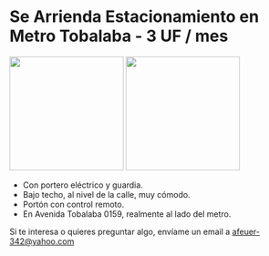 ### <span id="date"></span>
# Se Arrienda Estacionamiento en Metro Tobalaba - 3 UF / mes

<img src="http://lared.cl/wp-content/uploads/2016/11/tobalaba.jpg" height="200px"/>
<img src="https://s14.postimg.org/uhe5logn5/Screen_Shot_2017-04-09_at_9.53.28_AM.png" height="200px"/>

* Con portero eléctrico y guardia.
* Bajo techo, al nivel de la calle, muy cómodo.
* Portón con control remoto.
* En Avenida Tobalaba 0159, realmente al lado del metro.

Si te interesa o quieres preguntar algo, envíame un email a afeuer-342@yahoo.com


<script type="text/javascript">
window.onload = function() {
    var months = ['Enero', 'Febrero', 'Marzo', 'Abril', 'Mayo', 'Junio', 'Julio', 'Agosto', 'Septiembre', 'Octubre', 'Noviembre', 'Diciembre'];;
    var date = new Date();

    document.getElementById('date').innerHTML = months[date.getMonth()] + ' ' + date.getFullYear();
};
</script>
